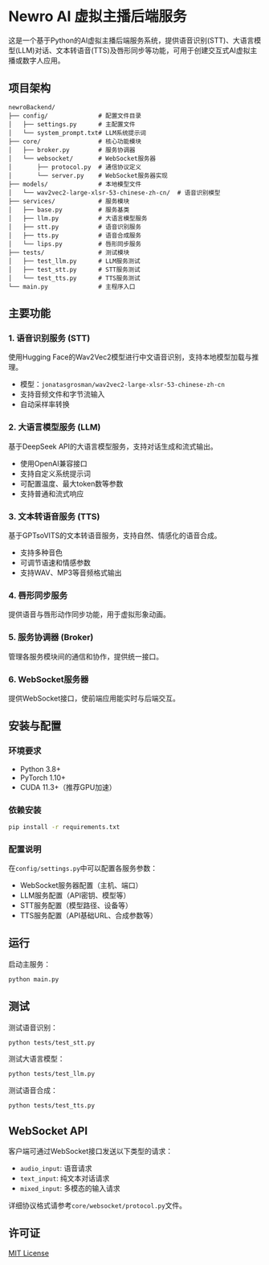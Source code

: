 # Newro AI 虚拟主播后端服务

这是一个基于Python的AI虚拟主播后端服务系统，提供语音识别(STT)、大语言模型(LLM)对话、文本转语音(TTS)及唇形同步等功能，可用于创建交互式AI虚拟主播或数字人应用。

## 项目架构

```
newroBackend/
├── config/              # 配置文件目录
│   ├── settings.py      # 主配置文件
│   └── system_prompt.txt# LLM系统提示词
├── core/                # 核心功能模块
│   ├── broker.py        # 服务协调器
│   └── websocket/       # WebSocket服务器
│       ├── protocol.py  # 通信协议定义
│       └── server.py    # WebSocket服务器实现
├── models/              # 本地模型文件
│   └── wav2vec2-large-xlsr-53-chinese-zh-cn/  # 语音识别模型
├── services/            # 服务模块
│   ├── base.py          # 服务基类
│   ├── llm.py           # 大语言模型服务
│   ├── stt.py           # 语音识别服务
│   ├── tts.py           # 语音合成服务
│   └── lips.py          # 唇形同步服务
├── tests/               # 测试模块
│   ├── test_llm.py      # LLM服务测试
│   ├── test_stt.py      # STT服务测试
│   └── test_tts.py      # TTS服务测试
└── main.py              # 主程序入口
```

## 主要功能

### 1. 语音识别服务 (STT)

使用Hugging Face的Wav2Vec2模型进行中文语音识别，支持本地模型加载与推理。

- 模型：`jonatasgrosman/wav2vec2-large-xlsr-53-chinese-zh-cn`
- 支持音频文件和字节流输入
- 自动采样率转换

### 2. 大语言模型服务 (LLM)

基于DeepSeek API的大语言模型服务，支持对话生成和流式输出。

- 使用OpenAI兼容接口
- 支持自定义系统提示词
- 可配置温度、最大token数等参数
- 支持普通和流式响应

### 3. 文本转语音服务 (TTS)

基于GPTsoVITS的文本转语音服务，支持自然、情感化的语音合成。

- 支持多种音色
- 可调节语速和情感参数
- 支持WAV、MP3等音频格式输出

### 4. 唇形同步服务

提供语音与唇形动作同步功能，用于虚拟形象动画。

### 5. 服务协调器 (Broker)

管理各服务模块间的通信和协作，提供统一接口。

### 6. WebSocket服务器

提供WebSocket接口，使前端应用能实时与后端交互。

## 安装与配置

### 环境要求

- Python 3.8+
- PyTorch 1.10+
- CUDA 11.3+（推荐GPU加速）

### 依赖安装

```bash
pip install -r requirements.txt
```

### 配置说明

在`config/settings.py`中可以配置各服务参数：

- WebSocket服务器配置（主机、端口）
- LLM服务配置（API密钥、模型等）
- STT服务配置（模型路径、设备等）
- TTS服务配置（API基础URL、合成参数等）

## 运行

启动主服务：

```bash
python main.py
```

## 测试

测试语音识别：

```bash
python tests/test_stt.py
```

测试大语言模型：

```bash
python tests/test_llm.py
```

测试语音合成：

```bash
python tests/test_tts.py
```

## WebSocket API

客户端可通过WebSocket接口发送以下类型的请求：

- `audio_input`: 语音请求
- `text_input`: 纯文本对话请求
- `mixed_input`: 多模态的输入请求

详细协议格式请参考`core/websocket/protocol.py`文件。

## 许可证

[MIT License](LICENSE)

